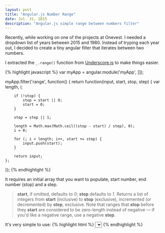 ```yaml
---
layout: post
title: "Angular.js Number Range"
date: Jul. 31, 2015
description: "Angular.js simple range between numbers filter"
---
```


Recently, while working on one of the projects at Onevest. I needed a dropdown list of years between 2015 and 1980. Instead of tryping each year out, I decided to create a tiny angular filter that iterates between two numbers.
<!--break-->
I extracted the `_.range()` function from [Underscore.js](http://underscorejs.org/#range) to make things easier.

{% highlight javascript %}
var myApp = angular.module('myApp', []);

myApp.filter('range', function() {
    return function(input, start, stop, step) {
        var length, i;

        if (!stop) {
            stop = start || 0;
            start = 0;
        }

        step = step || 1;

        length = Math.max(Math.ceil((stop - start) / step), 0);
        i = 0;

        for (; i < length; i++, start += step) {
            input.push(start);
        }

        return input;
    };
});
{% endhighlight %}

It requires an initial array that you want to populate, start number, end number (stop) and a step.

> **start**, if omitted, defaults to *0*; **step** defaults to *1*. Returns a list of integers from **start** (inclusive) to **stop** (exclusive), incremented (or decremented) by **step**, exclusive. Note that ranges that **stop** before they **start** are considered to be zero-length instead of negative — if you'd like a negative range, use a negative **step**.

It's very simple to use:
{% highlight html %}
<select ng-model="year" ng-options="y as y for y in [] | range:2015:1980:-1"></select>
{% endhighlight %}
